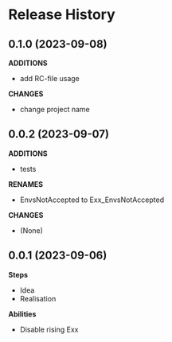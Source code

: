 Release History
===============

0.1.0 (2023-09-08)
-------------------

**ADDITIONS**
- add RC-file usage

**CHANGES**
- change project name 


0.0.2 (2023-09-07)
-------------------

**ADDITIONS**
- tests

**RENAMES**
- EnvsNotAccepted to Exx_EnvsNotAccepted

**CHANGES**
- (None)


0.0.1 (2023-09-06)
-------------------

**Steps**
- Idea
- Realisation


**Abilities**
- Disable rising Exx 
